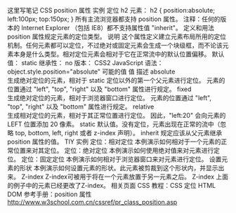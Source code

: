 这里写笔记
CSS position 属性
实例
定位 h2 元素：
h2
  {
  position:absolute;
  left:100px;
  top:150px;
  }
所有主流浏览器都支持 position 属性。
注释：任何的版本的 Internet Explorer （包括 IE8）都不支持属性值 "inherit"。
定义和用法
position 属性规定元素的定位类型。
说明
这个属性定义建立元素布局所用的定位机制。任何元素都可以定位，不过绝对或固定元素会生成一个块级框，而不论该元素本身是什么类型。相对定位元素会相对于它在正常流中的默认位置偏移。
默认值：	static
继承性：	no
版本：	CSS2
JavaScript 语法：	object.style.position="absolute"
可能的值
值	描述
absolute	
生成绝对定位的元素，相对于 static 定位以外的第一个父元素进行定位。
元素的位置通过 "left", "top", "right" 以及 "bottom" 属性进行规定。
fixed	
生成绝对定位的元素，相对于浏览器窗口进行定位。
元素的位置通过 "left", "top", "right" 以及 "bottom" 属性进行规定。
relative	
生成相对定位的元素，相对于其正常位置进行定位。
因此，"left:20" 会向元素的 LEFT 位置添加 20 像素。
static	默认值。没有定位，元素出现在正常的流中（忽略 top, bottom, left, right 或者 z-index 声明）。
inherit	规定应该从父元素继承 position 属性的值。
TIY 实例
定位：相对定位
本例演示如何相对于一个元素的正常位置来对其定位。
定位：绝对定位
本例演示如何使用绝对值来对元素进行定位。
定位：固定定位
本例演示如何相对于浏览器窗口来对元素进行定位。
设置元素的形状
本例演示如何设置元素的形状。此元素被剪裁到这个形状内，并显示出来。
Z-index
Z-index可被用于将在一个元素放置于另一元素之后。
Z-index
上面的例子中的元素已经更改了Z-index。
相关页面
CSS 教程：CSS 定位
HTML DOM 参考手册：position 属性
http://www.w3school.com.cn/cssref/pr_class_position.asp
